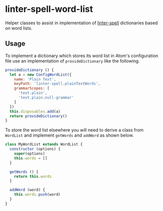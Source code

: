 # linter-spell-word-list

Helper classes to assist in implementation of [linter-spell](https://atom.io/packages/linter-spell) dictionaries based on
word lists.

## Usage

To implement a dictionary which stores its word list in Atom's configuration
file use an implementation of `provideDictionary` like the following.

```javascript
provideDictionary () {
  let a = new ConfigWordList({
    name: 'Plain Text',
    keyPath: 'linter-spell.plainTextWords',
    grammarScopes: [
      'text.plain',
      'text.plain.null-grammar'
    ]
  })
  this.disposables.add(a)
  return provideDictionary()
}
```

To store the word list elsewhere you will need to derive a class from `WordList`
and implement `getWords` and `addWord` as shown below.

```javascript
class MyWordList extends WordList {
  constructor (options) {
    super(options)
    this.words = []
  }

  getWords () {
    return this.words
  }

  addWord (word) {
    this.words.push(word)
  }
}
```
